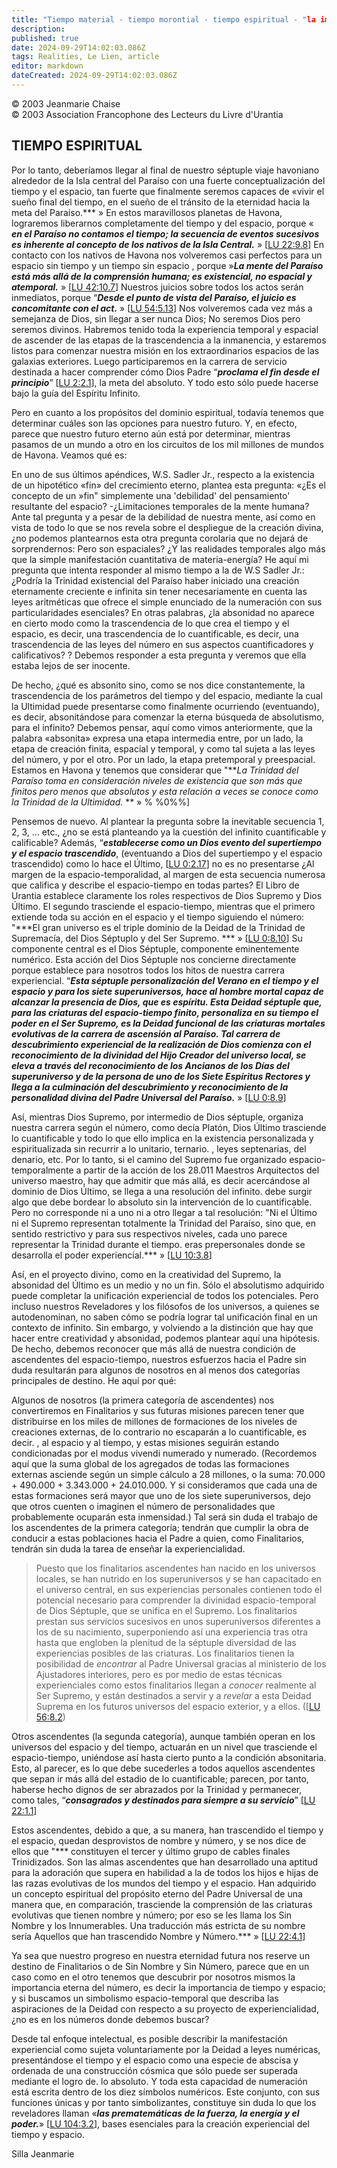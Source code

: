 ```yaml
---
title: "Tiempo material - tiempo morontial - tiempo espiritual - "la importancia del tiempo según el Libro de Urantia" (2)"
description: 
published: true
date: 2024-09-29T14:02:03.086Z
tags: Realities, Le Lien, article
editor: markdown
dateCreated: 2024-09-29T14:02:03.086Z
---
```


<p class="v-card tema v-sheet--gris claro aclarar-3 px-2">© 2003 Jeanmarie Chaise<br>© 2003 Association Francophone des Lecteurs du Livre d'Urantia</p>


## TIEMPO ESPIRITUAL

Por lo tanto, deberíamos llegar al final de nuestro séptuple viaje havoniano alrededor de la Isla central del Paraíso con una fuerte conceptualización del tiempo y el espacio, tan fuerte que finalmente seremos capaces de «vivir el sueño final del tiempo, en el sueño de el tránsito de la eternidad hacia la meta del Paraíso.*** » En estos maravillosos planetas de Havona, lograremos liberarnos completamente del tiempo y del espacio, porque « ***en el Paraíso no contamos el tiempo; la secuencia de eventos sucesivos es inherente al concepto de los nativos de la Isla Central.*** » [[LU 22:9.8](/es/The_Urantia_Book/22#p9_8)] En contacto con los nativos de Havona nos volveremos casi perfectos para un espacio sin tiempo y un tiempo sin espacio , porque »***La mente del Paraíso está más allá de la comprensión humana; es existencial, no espacial y atemporal.*** » [[LU 42:10.7](/es/The_Urantia_Book/42#p10_7)] Nuestros juicios sobre todos los actos serán inmediatos, porque “***Desde el punto de vista del Paraíso, el juicio es concomitante con el act.*** » [[LU 54:5.13](/es/The_Urantia_Book/54#p5_13)] Nos volveremos cada vez más a semejanza de Dios, sin llegar a ser nunca Dios; No seremos Dios pero seremos divinos. Habremos tenido toda la experiencia temporal y espacial de ascender de las etapas de la trascendencia a la inmanencia, y estaremos listos para comenzar nuestra misión en los extraordinarios espacios de las galaxias exteriores. Luego participaremos en la carrera de servicio destinada a hacer comprender cómo Dios Padre “***proclama el fin desde el principio***” [[LU 2:2.1](/es/The_Urantia_Book/2#p2_1)], la meta del absoluto. Y todo esto sólo puede hacerse bajo la guía del Espíritu Infinito.

Pero en cuanto a los propósitos del dominio espiritual, todavía tenemos que determinar cuáles son las opciones para nuestro futuro. Y, en efecto, parece que nuestro futuro eterno aún está por determinar, mientras pasamos de un mundo a otro en los circuitos de los mil millones de mundos de Havona. Veamos qué es:

En uno de sus últimos apéndices, W.S. Sadler Jr., respecto a la existencia de un hipotético «fin» del crecimiento eterno, plantea esta pregunta: «¿Es el concepto de un »fin" simplemente una 'debilidad' del pensamiento' resultante del espacio? -¿Limitaciones temporales de la mente humana? Ante tal pregunta y a pesar de la debilidad de nuestra mente, así como en vista de todo lo que se nos revela sobre el despliegue de la creación divina, ¿no podemos plantearnos esta otra pregunta corolaria que no dejará de sorprendernos: Pero son espaciales? ¿Y las realidades temporales algo más que la simple manifestación cuantitativa de materia-energía? He aquí mi pregunta que intenta responder al mismo tiempo a la de W.S Sadler Jr.: ¿Podría la Trinidad existencial del Paraíso haber iniciado una creación eternamente creciente e infinita sin tener necesariamente en cuenta las leyes aritméticas que ofrece el simple enunciado de la numeración con sus particularidades esenciales? En otras palabras, ¿la absonidad no aparece en cierto modo como la trascendencia de lo que crea el tiempo y el espacio, es decir, una trascendencia de lo cuantificable, es decir, una trascendencia de las leyes del número en sus aspectos cuantificadores y calificativos? ? Debemos responder a esta pregunta y veremos que ella estaba lejos de ser inocente.

De hecho, ¿qué es absonito sino, como se nos dice constantemente, la trascendencia de los parámetros del tiempo y del espacio, mediante la cual la Ultimidad puede presentarse como finalmente ocurriendo (eventuando), es decir, absonitándose para comenzar la eterna búsqueda de absolutismo, para el infinito? Debemos pensar, aquí como vimos anteriormente, que la palabra «absonita» expresa una etapa intermedia entre, por un lado, la etapa de creación finita, espacial y temporal, y como tal sujeta a las leyes del número, y por el otro. Por un lado, la etapa pretemporal y preespacial. Estamos en Havona y tenemos que considerar que "***La Trinidad del Paraíso toma en consideración niveles de existencia que son más que finitos pero menos que absolutos y esta relación a veces se conoce como la Trinidad de la Ultimidad.* ** » % %0%%]

Pensemos de nuevo. Al plantear la pregunta sobre la inevitable secuencia 1, 2, 3, ... etc., ¿no se está planteando ya la cuestión del infinito cuantificable y calificable? Además, “***establecerse como un Dios evento del supertiempo y el espacio trascendido***, (eventuando a Dios del supertiempo y el espacio trascendido) como lo hace el Último, [[LU 0:2.17](/es/The_Urantia_Book/0#p2_17)] no es no presentarse ¿Al margen de la espacio-temporalidad, al margen de esta secuencia numerosa que califica y describe el espacio-tiempo en todas partes? El Libro de Urantia establece claramente los roles respectivos de Dios Supremo y Dios Último. El segundo trasciende el espacio-tiempo, mientras que el primero extiende toda su acción en el espacio y el tiempo siguiendo el número: "***El gran universo es el triple dominio de la Deidad de la Trinidad de Supremacía, del Dios Séptuplo y del Ser Supremo. *** » [[LU 0:8.10](/es/The_Urantia_Book/0#p8_10)] Su componente central es el Dios Séptuple, componente eminentemente numérico. Esta acción del Dios Séptuple nos concierne directamente porque establece para nosotros todos los hitos de nuestra carrera experiencial. “***Esta séptuple personalización del Verano en el tiempo y el espacio y para los siete superuniversos, hace al hombre mortal capaz de alcanzar la presencia de Dios, que es espíritu. Esta Deidad séptuple que, para las criaturas del espacio-tiempo finito, personaliza en su tiempo el poder en el Ser Supremo, es la Deidad funcional de las criaturas mortales evolutivas de la carrera de ascensión al Paraíso. Tal carrera de descubrimiento experiencial de la realización de Dios comienza con el reconocimiento de la divinidad del Hijo Creador del universo local, se eleva a través del reconocimiento de los Ancianos de los Días del superuniverso y de la persona de uno de los Siete Espíritus Rectores y llega a la culminación del descubrimiento y reconocimiento de la personalidad divina del Padre Universal del Paraíso.*** » [[LU 0:8.9](/es/The_Urantia_Book/0#p8_9)]

Así, mientras Dios Supremo, por intermedio de Dios séptuple, organiza nuestra carrera según el número, como decía Platón, Dios Último trasciende lo cuantificable y todo lo que ello implica en la existencia personalizada y espiritualizada sin recurrir a lo unitario, ternario. , leyes septenarias, del denario, etc. Por lo tanto, si el camino del Supremo fue organizado espacio-temporalmente a partir de la acción de los 28.011 Maestros Arquitectos del universo maestro, hay que admitir que más allá, es decir acercándose al dominio de Dios Último, se llega a una resolución del infinito. debe surgir algo que debe bordear lo absoluto sin la intervención de lo cuantificable. Pero no corresponde ni a uno ni a otro llegar a tal resolución: "Ni el Último ni el Supremo representan totalmente la Trinidad del Paraíso, sino que, en sentido restrictivo y para sus respectivos niveles, cada uno parece representar la Trinidad durante el tiempo. eras prepersonales donde se desarrolla el poder experiencial.*** » [[LU 10:3.8](/es/The_Urantia_Book/10#p3_8)]

Así, en el proyecto divino, como en la creatividad del Supremo, la absonidad del Último es un medio y no un fin. Sólo el absolutismo adquirido puede completar la unificación experiencial de todos los potenciales. Pero incluso nuestros Reveladores y los filósofos de los universos, a quienes se autodenominan, no saben cómo se podría lograr tal unificación final en un contexto de infinito. Sin embargo, y volviendo a la distinción que hay que hacer entre creatividad y absonidad, podemos plantear aquí una hipótesis. De hecho, debemos reconocer que más allá de nuestra condición de ascendentes del espacio-tiempo, nuestros esfuerzos hacia el Padre sin duda resultarán para algunos de nosotros en al menos dos categorías principales de destino. He aquí por qué:

Algunos de nosotros (la primera categoría de ascendentes) nos convertiremos en Finalitarios y sus futuras misiones parecen tener que distribuirse en los miles de millones de formaciones de los niveles de creaciones externas, de lo contrario no escaparán a lo cuantificable, es decir. , al espacio y al tiempo, y estas misiones seguirán estando condicionadas por el modus vivendi numerado y numerado. (Recordemos aquí que la suma global de los agregados de todas las formaciones externas asciende según un simple cálculo a 28 millones, o la suma: 70.000 + 490.000 + 3.343.000 + 24.010.000. Y si consideramos que cada una de estas formaciones será mayor que uno de los siete superuniversos, dejo que otros cuenten o imaginen el número de personalidades que probablemente ocuparán esta inmensidad.) Tal será sin duda el trabajo de los ascendentes de la primera categoría; tendrán que cumplir la obra de conducir a estas poblaciones hacia el Padre a quien, como Finalitarios, tendrán sin duda la tarea de enseñar la experiencialidad.

> Puesto que los finalitarios ascendentes han nacido en los universos locales, se han nutrido en los superuniversos y se han capacitado en el universo central, en sus experiencias personales contienen todo el potencial necesario para comprender la divinidad espacio-temporal de Dios Séptuple, que se unifica en el Supremo. Los finalitarios prestan sus servicios sucesivos en unos superuniversos diferentes a los de su nacimiento, superponiendo así una experiencia tras otra hasta que engloben la plenitud de la séptuple diversidad de las experiencias posibles de las criaturas. Los finalitarios tienen la posibilidad de *encontrar* al Padre Universal gracias al ministerio de los Ajustadores interiores, pero es por medio de estas técnicas experienciales como estos finalitarios llegan a *conocer* realmente al Ser Supremo, y están destinados a servir y a *revelar* a esta Deidad Suprema en los futuros universos del espacio exterior, y a ellos. ([[LU 56:8.2](/es/The_Urantia_Book/56#p8_2))

Otros ascendentes (la segunda categoría), aunque también operan en los universos del espacio y del tiempo, actuarán en un nivel que trasciende el espacio-tiempo, uniéndose así hasta cierto punto a la condición absonitaria. Esto, al parecer, es lo que debe sucederles a todos aquellos ascendentes que sepan ir más allá del estadio de lo cuantificable; parecen, por tanto, haberse hecho dignos de ser abrazados por la Trinidad y permanecer, como tales, “***consagrados y destinados para siempre a su servicio***” [[LU 22:1.1](/es/The_Urantia_Book/22#p1_1)]

Estos ascendentes, debido a que, a su manera, han trascendido el tiempo y el espacio, quedan desprovistos de nombre y número, y se nos dice de ellos que "*** constituyen el tercer y último grupo de cables finales Trinidizados. Son las almas ascendentes que han desarrollado una aptitud para la adoración que supera en habilidad a la de todos los hijos e hijas de las razas evolutivas de los mundos del tiempo y el espacio. Han adquirido un concepto espiritual del propósito eterno del Padre Universal de una manera que, en comparación, trasciende la comprensión de las criaturas evolutivas que tienen nombre y número; por eso se les llama los Sin Nombre y los Innumerables. Una traducción más estricta de su nombre sería Aquellos que han trascendido Nombre y Número.*** » [[LU 22:4.1](/es/The_Urantia_Book/22#p4_1)]

Ya sea que nuestro progreso en nuestra eternidad futura nos reserve un destino de Finalitarios o de Sin Nombre y Sin Número, parece que en un caso como en el otro tenemos que descubrir por nosotros mismos la importancia eterna del número, es decir la importancia de tiempo y espacio; y si buscamos un simbolismo espacio-temporal que describa las aspiraciones de la Deidad con respecto a su proyecto de experiencialidad, ¿no es en los números donde debemos buscar?

Desde tal enfoque intelectual, es posible describir la manifestación experiencial como sujeta voluntariamente por la Deidad a leyes numéricas, presentándose el tiempo y el espacio como una especie de abscisa y ordenada de una construcción cósmica que sólo puede ser superada mediante el logro de. lo absoluto. Y toda esta capacidad de numeración está escrita dentro de los diez símbolos numéricos. Este conjunto, con sus funciones únicas y por tanto simbolizantes, constituye sin duda lo que los reveladores llaman «***las prematemáticas de la fuerza, la energía y el poder.***» [[LU 104:3.2](/es/The_Urantia_Book/104#p3_2)], bases esenciales para la creación experiencial del tiempo y espacio.

Silla Jeanmarie

